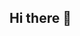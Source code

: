 ## Hi there 👋

<!--
**ChristosTsavos/ChristosTsavos** is a ✨ _special_ ✨ repository because its `README.md` (this file) appears on your GitHub profile.

[![Anurag's GitHub stats](https://github-readme-stats.vercel.app/api?username=ChristosTsavos)](https://github.com/anuraghazra/github-readme-stats)
